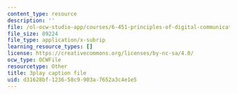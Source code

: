 ```yaml
---
content_type: resource
description: ''
file: /ol-ocw-studio-app/courses/6-451-principles-of-digital-communication-ii-spring-2005/d31628bf123658c9903a7652a3c4e1e5_CxgU2Gtg5ro.vtt
file_size: 89224
file_type: application/x-subrip
learning_resource_types: []
license: https://creativecommons.org/licenses/by-nc-sa/4.0/
ocw_type: OCWFile
resourcetype: Other
title: 3play caption file
uid: d31628bf-1236-58c9-903a-7652a3c4e1e5
---
```

